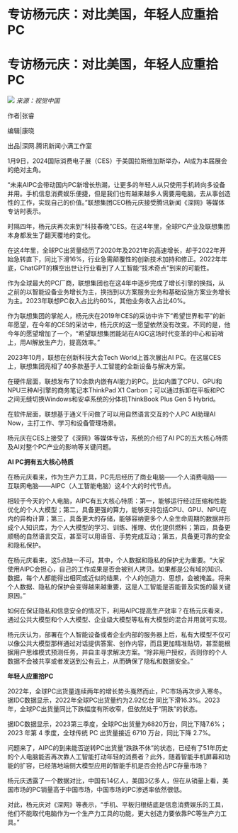 # 专访杨元庆：对比美国，年轻人应重拾PC

# 专访杨元庆：对比美国，年轻人应重拾PC

![](https://inews.gtimg.com/news_bt/OuCzieQvF1TDkmfAMP3qBrrzC-X0HzQcMrhhcy_T5XkOQAA/1000)
_来源：视觉中国_

作者|张睿

编辑|康晓

出品|深网.腾讯新闻小满工作室

1月9日，2024国际消费电子展（CES）于美国拉斯维加斯举办，AI成为本届展会的绝对主角。

“未来AIPC会带动国内PC新增长热潮，让更多的年轻人从只使用手机转向多设备并用。手机信息消费娱乐便捷，但是我们也有越来越多人需要用电脑，去从事创造性的工作，实现自己的价值。”联想集团CEO杨元庆接受腾讯新闻《深网》等媒体专访时表示。

时隔四年，杨元庆再次来到“科技春晚”CES。在这4年里，全球PC产业及联想集团本身都发生了翻天覆地的变化。

在这4年里，全球PC出货量经历了2020年及2021年的高速增长，却于2022年开始急转直下，同比下滑16%，行业急需颠覆性的创新技术加持和修正。2022年年底，ChatGPT的横空出世让行业看到了人工智能“技术奇点”到来的可能性。

作为全球最大的PC厂商，联想集团也在这4年中逐步完成了增长引擎的换挡，从之前的以智能设备业务增长为主，换挡到以方案服务业务和基础设施方案业务增长为主。2023年联想PC收入占比约60%，其他业务收入占比40%。

作为联想集团的掌舵人，杨元庆在2019年CES的采访中许下“希望世界和平”的新年愿望，在今年的CES的采访中，杨元庆的这一愿望依然没有改变。不同的是，他今年的愿望增加了一个，“希望联想集团能站在AIGC这场时代变革的中心和前哨上，用AI解放生产力，提高效率。”

2023年10月，联想在创新科技大会Tech World上首次展出AI PC。在这届CES上，联想集团亮相了40多款基于人工智能的全新设备与解决方案。

在硬件层面，联想发布了10余款内嵌有AI能力的PC。比如内置了CPU、GPU和NPU三种AI引擎的商务笔记本ThinkPad X1
Carbon；可以通过拆卸在平板和PC之间无缝切换Windows和安卓系统的分体机ThinkBook Plus Gen 5 Hybrid。

在软件层面，联想基于通义千问做了可以用自然语言交互的个人PC AI助理AI Now，主打工作、学习和设备管理场景。

杨元庆在CES上接受了《深网》等媒体专访，系统的介绍了AI PC的五大核心特质及AI对整个PC产业的影响等关键问题。

**AI PC拥有五大核心特质**

在杨元庆看来，作为生产力工具，PC先后经历了商业电脑——个人消费电脑——互联网电脑——AIPC（人工智能电脑）这4个大的时代节点。

相较于今天的个人电脑，AIPC有五大核心特质：第一，能够运行经过压缩和性能优化的个人大模型；第二，具备更强的算力，能够支持包括CPU、GPU、NPU在内的异构计算；第三，具备更大的存储，能够容纳更多个人全生命周期的数据并形成个人知识库，为个人大模型的学习、训练、推理、优化提供燃料；第四，具备更顺畅的自然语言交互，甚至可以用语音、手势完成互动；第五，具备更可靠的安全和隐私保护。

在杨元庆看来，这5点缺一不可。其中，个人数据和隐私的保护尤为重要。“大家使用AIPC会担心，自己的工作成果是否会被别人拷贝。如果都是公有域的知识、数据，每个人都能得出相同或近似的结果，个人的创造力、思想，会被掩盖。将来个人数据、隐私的保护会变得越来越重要，这是人工智能是否能普及实施的最关键原因。”

如何在保证隐私和信息安全的情况下，利用AIPC提高生产效率？在杨元庆看来，通过公共大模型和个人大模型、企业级大模型等私有大模型的混合并用就可实现。

杨元庆认为，部署在个人智能设备或者企业内部的服务器上后，私有大模型不仅可以像公共大模型那样通过对话提供答案、创作内容，而且更加精准贴切，甚至能根据用户思维模式预测任务，并自主寻求解决方案。“除非用户授权，否则你的个人数据不会被共享或者发送到公有云上，从而确保了隐私和数据安全。”

**年轻人应重拾PC**

2022年，全球PC出货量连续两年的增长势头戛然而止，PC市场再次步入寒冬。据IDC数据显示，2022年全球PC出货量约为2.92亿台
同比下滑16.3%。2023年，全球PC出货量同比下跌幅度有所收窄，但依然处于“阴跌”的状态。

据IDC数据显示，2023第三季度，全球PC出货量为6820万台，同比下降7.6%；2023 年第 4 季度，全球传统 PC 出货量接近 6710
万台，同比下降 2.7%。

问题来了，AIPC的到来能否逆转PC出货量“跌跌不休”的状态，已经有了51年历史的个人电脑能否再次靠人工智能打动年轻的消费者？此外，随着智能手机屏幕和功能的扩容，已经落地端侧大模型应用的智能手机是否会抢占PC存量市场？

杨元庆透露了一个数据对比，中国有14亿人，美国3亿多人，但在从销量上看，美国市场的PC销量高于中国市场，中国市场的PC渗透率依然很低。

对此，杨元庆对《深网》等表示，“手机、平板归根结底是信息消费娱乐的工具，他们不能取代电脑作为一个生产力工具的功能，更大创造力要依靠PC等生产力工具。”

